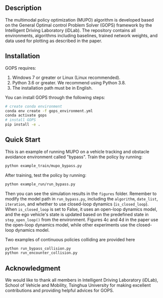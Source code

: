 ## Description
The multimodal policy optimization (MUPO) algorithm is developed based on the General Optimal control Problem Solver (GOPS) framework by the Intelligent Driving Laboratory (iDLab).
The repository contains all environments, algorithms including baselines, trained network weights, and data used for plotting as described in the paper.

## Installation
GOPS requires:
1. Windows 7 or greater or Linux (Linux recommended).
2. Python 3.6 or greater. We recommend using Python 3.8.
3. The installation path must be in English.

You can install GOPS through the following steps:
```bash
# create conda environment
conda env create -f gops_environment.yml
conda activate gops
# install GOPS
pip install -e .
```

## Quick Start
This is an example of running MUPO on a vehicle tracking and obstacle avoidance environment called "bypass".
Train the policy by running:
```bash
python example_train/mupo_bypass.py
```
After training, test the policy by running:
```bash
python example_run/run_bypass.py
```
Then you can see the simulation results in the `figures` folder.
Remember to modify the model path in `run_bypass.py`, including the `algorithm`, `date_list`, `iteration`, and whether to use closed-loop dynamics (`is_closed_loop`).
When `is_closed_loop` is set to False, it uses an open-loop dynamics model, and the ego vehicle's state is updated based on the predefined state in `step_open_loop()` from the environment.
Figures 4c and 4d in the paper use the open-loop dynamics model, while other experiments use the closed-loop dynamics model.

Two examples of continuous policies colliding are provided here
```bash
python run_bypass_collision.py
python run_encounter_collision.py
```

## Acknowledgment
We would like to thank all members in Intelligent Driving Laboratory (iDLab), School of Vehicle and Mobility, Tsinghua University for making excellent contributions and providing helpful advices for GOPS.